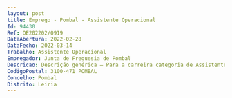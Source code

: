 ```yaml
--- 
layout: post
title: Emprego - Pombal - Assistente Operacional
Id: 94430
Ref: OE202202/0919
DataAbertura: 2022-02-28
DataFecho: 2022-03-14
Trabalho: Assistente Operacional
Empregador: Junta de Freguesia de Pombal
Descricao: Descrição genérica – Para a carreira categoria de Assistente Operacional (Refª D)  De acordo com a descrição constante no anexo à Lei nº 35 2014 de 20 de junho, a que se refere o nº 2 do artigo 88º, cujo conteúdo funcional corresponde ao grau de complexidade funcional 1. Descrição de acordo com o perfil de competências indicado no mapa de pessoal aprovado   (Refª D) Limpeza, capinagem e varredura de praças, adros, parques e passeios  Limpeza de envolventes dos equipamentos de deposição de resíduos e demais espaços públicos  Limpeza dos equipamentos.
CodigoPostal: 3100-471 POMBAL
Concelho: Pombal
Distrito: Leiria
--- 
```

